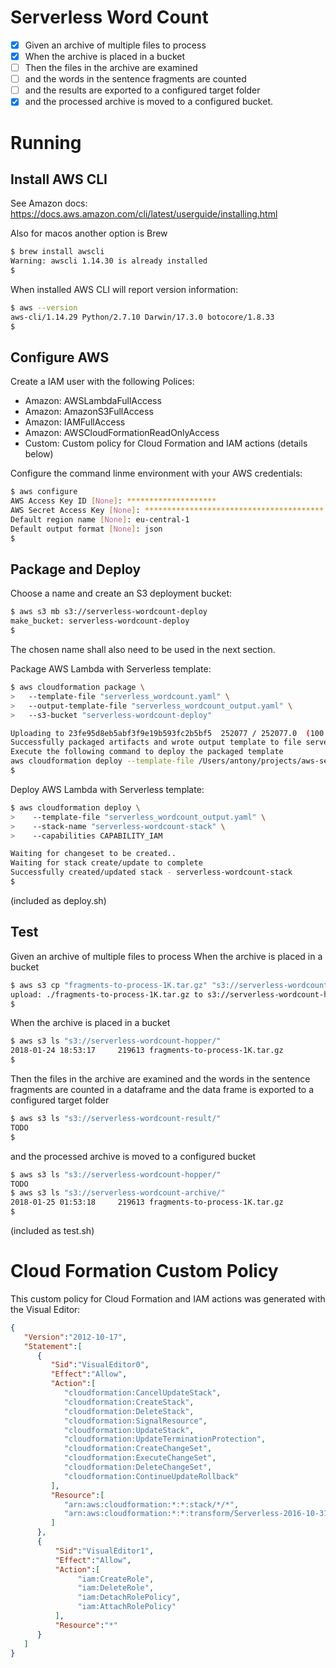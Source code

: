 # Serverless Word Count #

- [x] Given an archive of multiple files to process
- [x] When the archive is placed in a bucket
- [ ] Then the files in the archive are examined
- [ ] and the words in the sentence fragments are counted
- [ ] and the results are exported to a configured target folder
- [x] and the processed archive is moved to a configured bucket.

Running
=======

Install AWS CLI
---------------

See Amazon docs: https://docs.aws.amazon.com/cli/latest/userguide/installing.html

Also for macos another option is Brew
```bash
$ brew install awscli
Warning: awscli 1.14.30 is already installed
$
```

When installed AWS CLI will report version information:
```bash
$ aws --version
aws-cli/1.14.29 Python/2.7.10 Darwin/17.3.0 botocore/1.8.33
$
```

Configure AWS
-------------

Create a IAM user with the following Polices:
* Amazon: AWSLambdaFullAccess
* Amazon: AmazonS3FullAccess
* Amazon: IAMFullAccess
* Amazon: AWSCloudFormationReadOnlyAccess
* Custom: Custom policy for Cloud Formation and IAM actions (details below)

Configure the command linme environment with your AWS credentials:
```bash
$ aws configure
AWS Access Key ID [None]: ********************
AWS Secret Access Key [None]: ****************************************
Default region name [None]: eu-central-1
Default output format [None]: json
$
```

Package and Deploy
------------------

Choose a name and create an S3 deployment bucket:
```bash
$ aws s3 mb s3://serverless-wordcount-deploy
make_bucket: serverless-wordcount-deploy
$
```
The chosen name shall also need to be used in the next section.

Package AWS Lambda with Serverless template:
```bash
$ aws cloudformation package \
>   --template-file "serverless_wordcount.yaml" \
>   --output-template-file "serverless_wordcount_output.yaml" \
>   --s3-bucket "serverless-wordcount-deploy"

Uploading to 23fe95d8eb5abf3f9e19b593fc2b5bf5  252077 / 252077.0  (100.00%)
Successfully packaged artifacts and wrote output template to file serverless_wordcount_output.yaml.
Execute the following command to deploy the packaged template
aws cloudformation deploy --template-file /Users/antony/projects/aws-serverless-wordcount/serverless_wordcount_output.yaml --stack-name <YOUR STACK NAME>
$ 
```

Deploy AWS Lambda with Serverless template:
```bash
$ aws cloudformation deploy \
>    --template-file "serverless_wordcount_output.yaml" \
>    --stack-name "serverless-wordcount-stack" \
>    --capabilities CAPABILITY_IAM

Waiting for changeset to be created..
Waiting for stack create/update to complete
Successfully created/updated stack - serverless-wordcount-stack
$
```

(included as deploy.sh)

Test
----

Given an archive of multiple files to process
When the archive is placed in a bucket
```bash
$ aws s3 cp "fragments-to-process-1K.tar.gz" "s3://serverless-wordcount-hopper/"
upload: ./fragments-to-process-1K.tar.gz to s3://serverless-wordcount-hopper/fragments-to-process-1K.tar.gz
$
```

When the archive is placed in a bucket
```bash
$ aws s3 ls "s3://serverless-wordcount-hopper/"
2018-01-24 18:53:17     219613 fragments-to-process-1K.tar.gz   
$
```

Then the files in the archive are examined
and the words in the sentence fragments are counted in a dataframe
and the data frame is exported to a configured target folder
```bash
$ aws s3 ls "s3://serverless-wordcount-result/"
TODO
$
```

and the processed archive is moved to a configured bucket
```bash
$ aws s3 ls "s3://serverless-wordcount-hopper/"
TODO     
$ aws s3 ls "s3://serverless-wordcount-archive/"
2018-01-25 01:53:18     219613 fragments-to-process-1K.tar.gz
$
```

(included as test.sh)

Cloud Formation Custom Policy
=============================

This custom policy for Cloud Formation and IAM actions was generated with the Visual Editor:
```json
{
   "Version":"2012-10-17",
   "Statement":[
      {
         "Sid":"VisualEditor0",
         "Effect":"Allow",
         "Action":[
            "cloudformation:CancelUpdateStack",
            "cloudformation:CreateStack",
            "cloudformation:DeleteStack",
            "cloudformation:SignalResource",
            "cloudformation:UpdateStack",
            "cloudformation:UpdateTerminationProtection",
            "cloudformation:CreateChangeSet",
            "cloudformation:ExecuteChangeSet",
            "cloudformation:DeleteChangeSet",
            "cloudformation:ContinueUpdateRollback"
         ],
         "Resource":[
            "arn:aws:cloudformation:*:*:stack/*/*",
            "arn:aws:cloudformation:*:*:transform/Serverless-2016-10-31"
         ]
      },
      {
          "Sid":"VisualEditor1",
          "Effect":"Allow",
          "Action":[
               "iam:CreateRole",
               "iam:DeleteRole",
               "iam:DetachRolePolicy",
               "iam:AttachRolePolicy"
          ],
          "Resource":"*"
      }
   ]
}
```